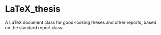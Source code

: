 LaTeX_thesis
============

A LaTeX document class for good-looking theses and other reports, based on the standard report class.
